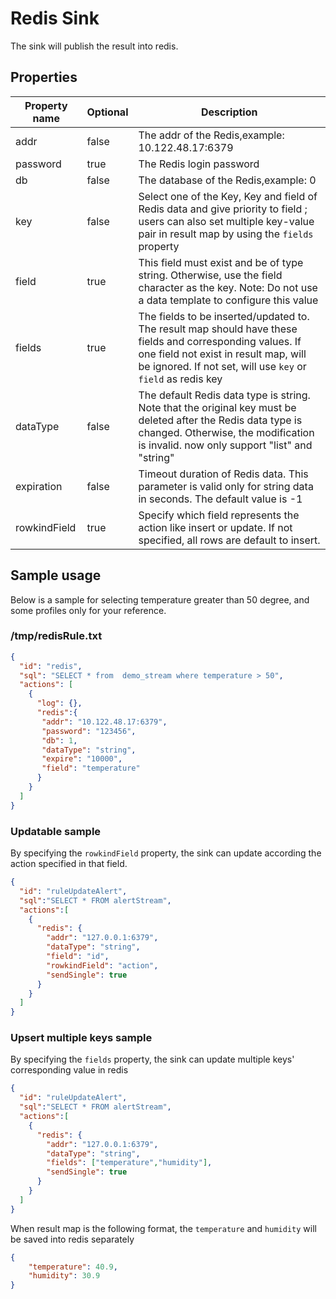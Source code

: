 # Redis Sink

The sink will publish the result into redis.

## Properties

| Property name | Optional | Description                                                                                                                                                                                                           |
|---------------|----------|-----------------------------------------------------------------------------------------------------------------------------------------------------------------------------------------------------------------------|
| addr          | false    | The addr of the Redis,example: 10.122.48.17:6379                                                                                                                                                                      |
| password      | true     | The Redis login password                                                                                                                                                                                              |
| db            | false    | The database of the Redis,example: 0                                                                                                                                                                                  |
| key           | false    | Select one of the Key, Key and field of Redis data and give priority to field ; users can also set multiple key-value pair in result map by using the ``fields`` property                                             |
| field         | true     | This field must exist and be of type string. Otherwise, use the field character as the key. Note: Do not use a data template to configure this value                                                                  |
| fields        | true     | The fields to be inserted/updated to. The result map should have these fields and corresponding values. If one field not exist in result map, will be ignored. If not set, will use ``key`` or ``field`` as redis key |
| dataType      | false    | The default Redis data type is string. Note that the original key must be deleted after the Redis data type is changed. Otherwise, the modification is invalid. now only support "list" and "string"                  |
| expiration    | false    | Timeout duration of Redis data. This parameter is valid only for string data in seconds. The default value is -1                                                                                                      |
| rowkindField  | true     | Specify which field represents the action like insert or update. If not specified, all rows are default to insert.                                                                                                    |
## Sample usage

Below is a sample for selecting temperature greater than 50 degree, and some profiles only for your reference.

### /tmp/redisRule.txt
```json
{
  "id": "redis",
  "sql": "SELECT * from  demo_stream where temperature > 50",
  "actions": [
    {
      "log": {},
      "redis":{
       "addr": "10.122.48.17:6379",
       "password": "123456",
       "db": 1,
       "dataType": "string",
       "expire": "10000",
       "field": "temperature"
      }
    }
  ]
}
```

### Updatable sample

By specifying the `rowkindField` property, the sink can update according the action specified in that field.

```json
{
  "id": "ruleUpdateAlert",
  "sql":"SELECT * FROM alertStream",
  "actions":[
    {
      "redis": {
        "addr": "127.0.0.1:6379",
        "dataType": "string",
        "field": "id",
        "rowkindField": "action",
        "sendSingle": true
      }
    }
  ]
}
```

### Upsert multiple keys sample

By specifying the ``fields`` property, the sink can update multiple keys' corresponding value in redis 

```json
{
  "id": "ruleUpdateAlert",
  "sql":"SELECT * FROM alertStream",
  "actions":[
    {
      "redis": {
        "addr": "127.0.0.1:6379",
        "dataType": "string",
        "fields": ["temperature","humidity"],
        "sendSingle": true
      }
    }
  ]
}
```

When result map is the following format, the ``temperature`` and ``humidity`` will be saved into redis separately

```json
{
    "temperature": 40.9,
    "humidity": 30.9
}
```